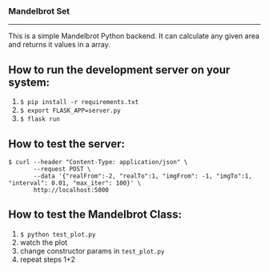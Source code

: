 ### Mandelbrot Set

---

This is a simple Mandelbrot Python backend. It can calculate any given area and returns it values
in a array.

## How to run the development server on your system: 

1. `$ pip install -r requirements.txt`
2. `$ export FLASK_APP=server.py`
3. `$ flask run`

## How to test the server:

```
$ curl --header "Content-Type: application/json" \
       --request POST \
       --data '{"realFrom":-2, "realTo":1, "imgFrom": -1, "imgTo":1, "interval": 0.01, "max_iter": 100}' \
       http://localhost:5000
```

## How to test the Mandelbrot Class:

1. `$ python test_plot.py`
2. watch the plot
3. change constructor params in `test_plot.py`
4. repeat steps 1+2